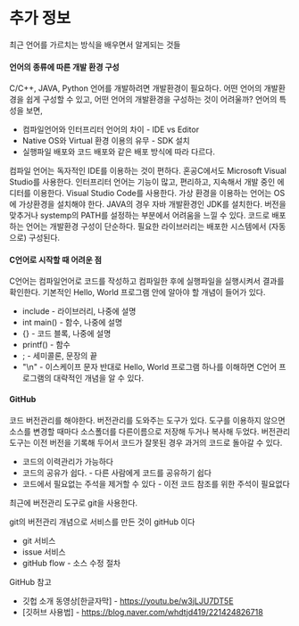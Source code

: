 # 추가 정보
최근 언어를 가르치는 방식을 배우면서 알게되는 것들

#### 언어의 종류에 따른 개발 환경 구성
C/C++, JAVA, Python 언어를 개발하려면 개발환경이 필요하다. 어떤 언어의 개발환경을 쉽게 구성할 수 있고, 어떤 언어의 개발환경을 구성하는 것이 어려울까?
언어의 특성을 보면, 
* 컴파일언어와 인터프리터 언어의 차이 - IDE vs Editor
* Native OS와 Virtual 환경 이용의 유무 - SDK 설치
* 실행파일 배포와 코드 배포와 같은 배포 방식에 따라 다르다.

컴파일 언어는 독자적인 IDE를 이용하는 것이 편하다. 혼공C에서도 Microsoft Visual Studio를 사용한다.
인터프리터 언어는 기능이 많고, 편리하고, 지속해서 개발 중인 에디터를 이용한다. Visual Studio Code를 사용한다.
가상 환경을 이용하는 언어는 OS에 가상환경을 설치해야 한다. JAVA의 경우 자바 개발환경인 JDK를 설치한다. 버전을 맞추거나 systemp의 PATH를 설정하는 부분에서 어려움을 느낄 수 있다.
코드로 배포하는 언어는 개발환경 구성이 단순하다. 필요한 라이브러리는 배포한 시스템에서 (자동으로) 구성된다.

#### C언어로 시작할 때 어려운 점
C언어는 컴파일언어로 코드를 작성하고 컴파일한 후에 실행파일을 실행시켜서 결과를 확인한다.
기본적인 Hello, World 프로그램 안에 알아야 할 개념이 들어가 있다.
* include - 라이브러리, 나중에 설명
* int main() - 함수, 나중에 설명
* {} - 코드 블록, 나중에 설명
* printf() - 함수
* ; - 세미콜론, 문장의 끝
* "\n" - 이스케이프 문자
반대로 Hello, World 프로그램 하나를 이해하면 C언어 프로그램의 대략적인 개념을 알 수 있다.

#### GitHub
코드 버전관리를 해야한다. 버전관리를 도와주는 도구가 있다. 도구를 이용하지 않으면 소스를 변경할 때마다 소스폴더를 다른이름으로 저장해 두거나 복사해 두었다. 버전관리 도구는 이전 버전을 기록해 두어서 코드가 잘못된 경우 과거의 코드로 돌아갈 수 있다.
* 코드의 이력관리가 가능하다
* 코드의 공유가 쉽다. - 다른 사람에게 코드를 공유하기 쉽다
* 코드에서 필요없는 주석을 제거할 수 있다 - 이전 코드 참조를 위한 주석이 필요없다

최근에 버전관리 도구로 git을 사용한다. 

git의 버전관리 개념으로 서비스를 만든 것이 gitHub 이다
* git 서비스
* issue 서비스
* gitHub flow - 소스 수정 절차

GitHub 참고
* 깃헙 소개 동영상[한글자막] - https://youtu.be/w3jLJU7DT5E
* [깃허브 사용법] - https://blog.naver.com/whdtjd419/221424826718

